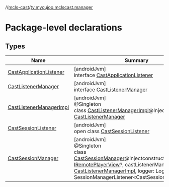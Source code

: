 //[mcls-cast](../../index.md)/[tv.mycujoo.mclscast.manager](index.md)

# Package-level declarations

## Types

| Name | Summary |
|---|---|
| [CastApplicationListener](-cast-application-listener/index.md) | [androidJvm]<br>interface [CastApplicationListener](-cast-application-listener/index.md) |
| [CastListenerManager](-cast-listener-manager/index.md) | [androidJvm]<br>interface [CastListenerManager](-cast-listener-manager/index.md) |
| [CastListenerManagerImpl](-cast-listener-manager-impl/index.md) | [androidJvm]<br>@Singleton<br>class [CastListenerManagerImpl](-cast-listener-manager-impl/index.md)@Injectconstructor : [CastListenerManager](-cast-listener-manager/index.md) |
| [CastSessionListener](-cast-session-listener/index.md) | [androidJvm]<br>open class [CastSessionListener](-cast-session-listener/index.md) |
| [CastSessionManager](-cast-session-manager/index.md) | [androidJvm]<br>@Singleton<br>class [CastSessionManager](-cast-session-manager/index.md)@Injectconstructor(playerView: [IRemotePlayerView](../tv.mycujoo.mclscast.widget/-i-remote-player-view/index.md)?, castListenerManager: [CastListenerManagerImpl](-cast-listener-manager-impl/index.md), logger: Logger) : SessionManagerListener&lt;CastSession&gt; |
